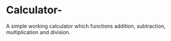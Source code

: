 # Calculator-
A simple working calculator which functions addition, subtraction, multiplication and division.
